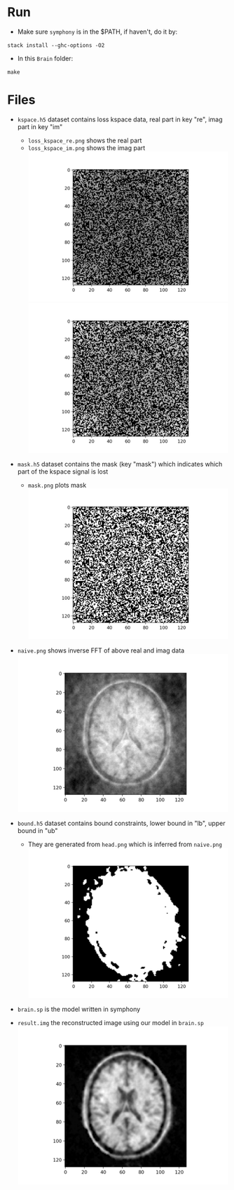 # Run

- Make sure `symphony` is in the $PATH, if haven't, do it by:
```terminal
stack install --ghc-options -O2
```

- In this `Brain` folder:
```terminal
make
```

# Files
- `kspace.h5` dataset contains loss kspace data, real part in key "re", imag part in key "im"
    - `loss_kspace_re.png` shows the real part
    - `loss_kspace_im.png` shows the imag part
   ![re](loss_kspace_re.png)
   ![im](loss_kspace_im.png)

    
- `mask.h5` dataset contains the mask (key "mask") which indicates which part of the kspace signal is lost
    - `mask.png` plots mask
    ![mask](mask.png)
- `naive.png` shows inverse FFT of above real and imag data
    ![naive](naive.png)
- `bound.h5` dataset contains bound constraints, lower bound in "lb", upper bound in "ub"
    - They are generated from `head.png` which is inferred from `naive.png`
    ![head](head.png)
    
    
- `brain.sp` is the model written in symphony

- `result.img` the reconstructed image using our model in `brain.sp`
    ![result](result.png)







    
